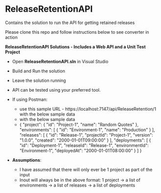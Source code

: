 # ReleaseRetentionAPI

Contains the solution to run the API for getting retained releases 

Please clone this repo and follow instructions below to see converter in action

**ReleaseRetentionAPI Solutions - Includes a Web API and a Unit Test Project**
 - Open **ReleaseRetentionAPI.sln** in Visual Studio
 - Build and Run the solution
 - Leave the solution running 
 - API can be tested using your preferred tool.
 
 - If using Postman:
   - use this sample URL - https://localhost:7147/api/ReleaseRetention/1 with the below sample data
   - with the below sample data
   - {
  "project": {
    "id": "Project-1",
    "name": "Random Quotes"
  },
  "environments": [
    {
      "id": "Environment-1",
      "name": "Production"
    }
  ],
  "releases": [
    {
      "id": "Release-1",
      "projectId": "Project-1",
      "version": "1.0.0",
      "created": "2000-01-01T09:00:00"
    }
  ],
  "deployments": [
    {
      "id": "Deployment-1",
      "releaseId": "Release-1",
      "environmentId": "Environment-1",
      "deployedAt": "2000-01-01T08:00:00"
    }
  ]
}

 - **Assumptions**:
   - I have assumed that there will only ever be 1 project as part of the input 
   - Inout will always be in the above format: 1 project -> a list of environments -> a list of releases -> a list of deployments
